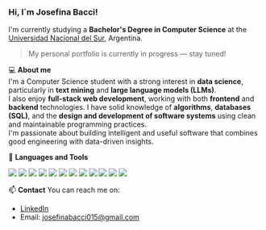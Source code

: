 ### Hi, I´m Josefina Bacci!
I'm currently studying a **Bachelor's Degree in Computer Science** at the [Universidad Nacional del Sur](https://www.uns.edu.ar/), Argentina.

> My personal portfolio is currently in progress — stay tuned!

💻 **About me**  
I'm a Computer Science student with a strong interest in **data science**, particularly in **text mining** and **large language models (LLMs)**.  
I also enjoy **full-stack web development**, working with both **frontend** and **backend** technologies.
I have solid knowledge of **algorithms**, **databases (SQL)**, and the **design and development of software systems** using clean and maintainable programming practices.  
I'm passionate about building intelligent and useful software that combines good engineering with data-driven insights.

🔧 **Languages and Tools**
<p align="left">
  <img src="https://img.shields.io/badge/HTML5-E34F26?style=for-the-badge&logo=html5&logoColor=white" />
  <img src="https://img.shields.io/badge/CSS3-1572B6?style=for-the-badge&logo=css3&logoColor=white" />
  <img src="https://img.shields.io/badge/JavaScript-F7DF1E?style=for-the-badge&logo=javascript&logoColor=black" />
  <img src="https://img.shields.io/badge/React-20232A?style=for-the-badge&logo=react&logoColor=61DAFB" />
  <img src="https://img.shields.io/badge/Node.js-339933?style=for-the-badge&logo=nodedotjs&logoColor=white" />
  <img src="https://img.shields.io/badge/Express.js-000000?style=for-the-badge&logo=express&logoColor=white" />
  <img src="https://img.shields.io/badge/SQL-003B57?style=for-the-badge&logo=postgresql&logoColor=white" />
  <img src="https://img.shields.io/badge/Python-3776AB?style=for-the-badge&logo=python&logoColor=white" />
  <img src="https://img.shields.io/badge/Kotlin-0095D5?style=for-the-badge&logo=kotlin&logoColor=white" />
  <img src="https://img.shields.io/badge/Three.js-000000?style=for-the-badge&logo=three.js&logoColor=white" />
  <img src="https://img.shields.io/badge/Git-F05032?style=for-the-badge&logo=git&logoColor=white" />
  <img src="https://img.shields.io/badge/GitHub-181717?style=for-the-badge&logo=github&logoColor=white" />
</p>

📫 **Contact**
You can reach me on:
- [LinkedIn](www.linkedin.com/in/josefina-bacci) 
- Email: josefinabacci015@gmail.com 
